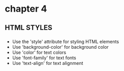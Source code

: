# chapter 4

## HTML STYLES


<h3><tagname style="property:value;"></h3>

<ul>
    <li>Use the 'style' attribute for styling HTML elements</li>
    <li>Use 'background-color' for background color</li>
    <li>Use 'color' for text colors</li>
    <li>Use 'font-family' for text fonts</li>
    <li>Use 'text-align' for text alignment</li>
</ul>
